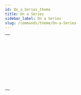 ```yaml
---
id: On_a_Series_theme
title: On a Series
sidebar_label: On a Series
slug: /commands/theme/On-a-Series
---
```


|                                                                                                 |
| ----------------------------------------------------------------------------------------------- |
| [<!-- INCLUDE #_command_.Average.Syntax -->](../../commands-legacy/average.md)<br/>             |
| [<!-- INCLUDE #_command_.Max.Syntax -->](../../commands-legacy/max.md)<br/>                     |
| [<!-- INCLUDE #_command_.Min.Syntax -->](../../commands-legacy/min.md)<br/>                     |
| [<!-- INCLUDE #_command_.Std deviation.Syntax -->](../../commands-legacy/std-deviation.md)<br/> |
| [<!-- INCLUDE #_command_.Sum.Syntax -->](../../commands-legacy/sum.md)<br/>                     |
| [<!-- INCLUDE #_command_.Sum squares.Syntax -->](../../commands-legacy/sum-squares.md)<br/>     |
| [<!-- INCLUDE #_command_.Variance.Syntax -->](../../commands-legacy/variance.md)<br/>           |
